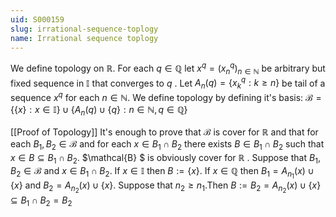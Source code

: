 ```yaml
---
uid: S000159
slug: irrational-sequence-toplogy
name: Irrational sequence toplogy
---
```

We define topology on $\mathbb{R}$. For each $q\in \mathbb{Q}$ let $x^{q}=(x_n^q)_{n \in \mathbb{N}}$ be arbitrary but fixed sequence in $\mathbb{I}$ that converges to $q$ .
Let $A_n(q)=\{x_k^q:k\geq n\}$ be tail of a sequence $x^{q}$ for each $n \in \mathbb{N}$.
We define topology by defining it's basis:
$\mathcal{B}=\{\{x\}:x \in \mathbb{I}\}\cup \{A_n(q)\cup \{q\}:n \in \mathbb{N}, q \in  \mathbb{Q}\}$

[[Proof of Topology]]
It's enough to prove that $\mathcal{B}$ is cover for $\mathbb{R}$ and that for each $B_1,B_2 \in \mathcal{B}$ and for each $x \in B_1\cap B_2$ there exists $B \in B_1\cap B_2$ such that $x \in B \subseteq B_1\cap B_2$.
$\mathcal{B} $ is obviously cover for  $\mathbb{R}$ .
Suppose that $B_1,B_2 \in \mathcal{B}$ and $x \in B_1\cap B_2$. If $x \in \mathbb{I}$ then $B:=\{x\}$.
If $x\in \mathbb{Q}$ then $B_1=A_{n_1}(x)\cup \{x\}$ and $B_2=A_{n_2}(x)\cup \{x\}$. Suppose that $n_2\geq n_1$.Then $B:=B_2=A_{n_2}(x)\cup \{x\}\subseteq  B_1\cap B_2=B_2$

